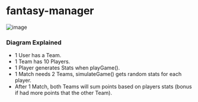 # fantasy-manager
![image](https://github.com/Rodrigo-ade/gran-dt/assets/98775764/e10f45dd-8851-48ba-8df2-e0dbbc45022c)
### Diagram Explained
- 1 User has a Team.
- 1 Team has 10 Players.
- 1 Player generates Stats when playGame().
- 1 Match needs 2 Teams, simulateGame() gets random stats for each player.
- After 1 Match, both Teams will sum points based on players stats (bonus if had more points that the other Team).
